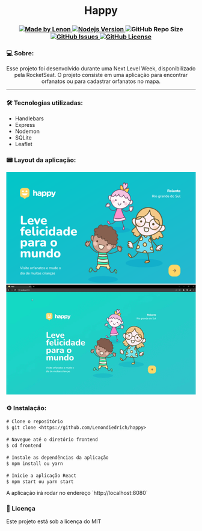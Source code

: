 
<h1 align="center">Happy</h1>
<h3 align="center">
  <a href="https://github.com/Lenondiedrich">
      <img alt="Made by Lenon" src="https://img.shields.io/badge/made%20by-Lenondiedrich-blue">
   </a>
  <a href="https://github.com/nodejs/node/blob/master/doc/changelogs/CHANGELOG_V14.md#14.15.0">
      <img alt="Nodejs Version" src="https://img.shields.io/badge/node.js-v14.15.0-informational?logo=Node.JS">
  </a>
  <img alt="GitHub Repo Size" src="https://img.shields.io/github/repo-size/Lenondiedrich/happy">
  <a href="https://github.com/Lenondiedrich/happy/issues">
      <img alt="GitHub Issues" src="https://img.shields.io/github/issues/Lenondiedrich/happy">
   </a>
  <a href="./LICENSE.txt">
      <img alt="GitHub License" src="https://img.shields.io/github/license/Lenondiedrich/happy">
   </a>
</h3>
<h3>💻 Sobre: </h3>
<p align="center">Esse projeto foi desenvolvido durante uma Next Level Week, disponibilizado pela RocketSeat. O projeto consiste em uma aplicação para encontrar orfanatos ou para cadastrar orfanatos no mapa.</p>
<hr/>
<h3>🛠 Tecnologias utilizadas: </h3>
<ul>
  <li>Handlebars</li>
  <li>Express</li>
  <li>Nodemon</li>
  <li>SQLite</li>
  <li>Leaflet</li>
  
</ul

<hr />

<h3>📟 Layout da aplicação:</h3>
  <img src="./happy.png" />
  <img src="./happyDemo.gif" />
  
<h3>⚙️ Instalação: </h3>

    # Clone o repositório
    $ git clone <https://github.com/Lenondiedrich/happy>

    # Navegue até o diretório frontend
    $ cd frontend

    # Instale as dependências da aplicação
    $ npm install ou yarn

    # Inicie a aplicação React
    $ npm start ou yarn start


<p>A aplicação irá rodar no endereço `http://localhost:8080`</p>

<h3>📝 Licença</h3>
<p>Este projeto está sob a licença do MIT</p>
